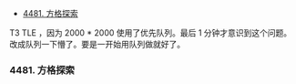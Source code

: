 
<!-- @import "[TOC]" {cmd="toc" depthFrom=1 depthTo=6 orderedList=false} -->

<!-- code_chunk_output -->

- [4481. 方格探索](#4481-方格探索)

<!-- /code_chunk_output -->

T3 TLE ，因为 2000 * 2000 使用了优先队列。最后 1 分钟才意识到这个问题。改成队列一下懵了。要是一开始用队列做就好了。

### 4481. 方格探索